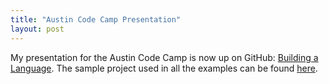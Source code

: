 ```yaml
---
title: "Austin Code Camp Presentation"
layout: post
---
```



My presentation for the Austin Code Camp is now up on GitHub: <a href="https://github.com/plioi/presentations/tree/master/BuildingALanguage">Building a Language</a>.  The sample project used in all the examples can be found <a href="https://github.com/plioi/rook">here</a>.

